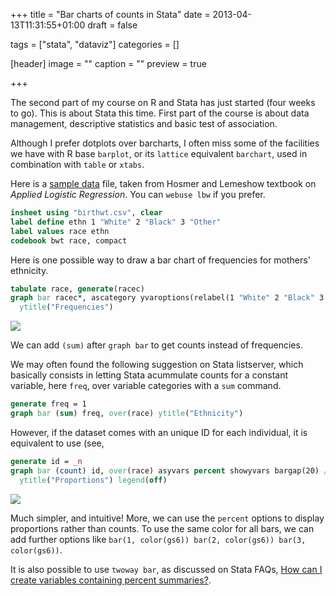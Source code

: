 +++
title = "Bar charts of counts in Stata"
date = 2013-04-13T11:31:55+01:00
draft = false

tags = ["stata", "dataviz"]
categories = []

[header]
image = ""
caption = ""
preview = true

+++

The second part of my course on R and Stata has just started (four weeks to go). This is about Stata this time. First part of the course is about data management, descriptive statistics and basic test of association.

Although I prefer dotplots over barcharts, I often miss some of the facilities we have with R base `barplot`, or its `lattice` equivalent `barchart`, used in combination with `table` or `xtabs`.

Here is a <i class="fa fa-file-code-o fa-1x"></i> [sample data](http://aliquote.org/pub/birthwt.csv) file, taken from Hosmer and Lemeshow textbook on *Applied Logistic Regression*. You can `webuse lbw` if you prefer.

```stata
insheet using "birthwt.csv", clear
label define ethn 1 "White" 2 "Black" 3 "Other"
label values race ethn
codebook bwt race, compact
```

Here is one possible way to draw a bar chart of frequencies for mothers' ethnicity.

```stata
tabulate race, generate(racec)
graph bar racec*, ascategory yvaroptions(relabel(1 "White" 2 "Black" 3 "Other")) ///
  ytitle("Frequencies")
```

![](/img/20130411120829.png)

We can add `(sum)` after `graph bar` to get counts instead of frequencies.

We may often found the following suggestion on Stata listserver, which basically consists in letting Stata acummulate counts for a constant variable, here `freq`, over variable categories with a `sum` command.

```stata
generate freq = 1
graph bar (sum) freq, over(race) ytitle("Ethnicity")
```

However, if the dataset comes with an unique ID for each individual, it is equivalent to use (see,

```stata
generate id = _n
graph bar (count) id, over(race) asyvars percent showyvars bargap(20) ///
  ytitle("Proportions") legend(off)
```

![](/img/20130411120907.png)

Much simpler, and intuitive! More, we can use the `percent` options to display proportions rather than counts. To use the same color for all bars, we can add further options like `bar(1, color(gs6)) bar(2, color(gs6)) bar(3, color(gs6))`.

It is also possible to use `twoway bar`, as discussed on Stata FAQs, [How can I create variables containing percent summaries?](http://www.stata.com/support/faqs/data-management/creating-percent-summary-variables/).


<!---
Here is another (simplified) solution, which is more complicated than a
simple `graph bar (mean) bwt, over(race)`,

    preserve
    table race, contents(mean bwt) replace name("bwt")
    graph bar (asis) bwt1, over(race)
    restore
-->


